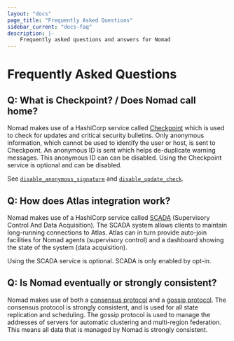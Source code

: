 ```yaml
---
layout: "docs"
page_title: "Frequently Asked Questions"
sidebar_current: "docs-faq"
description: |-
    Frequently asked questions and answers for Nomad
---
```


# Frequently Asked Questions

## Q: What is Checkpoint? / Does Nomad call home?

Nomad makes use of a HashiCorp service called [Checkpoint](https://checkpoint.hashicorp.com)
which is used to check for updates and critical security bulletins.
Only anonymous information, which cannot be used to identify the user or host, is
sent to Checkpoint. An anonymous ID is sent which helps de-duplicate warning messages.
This anonymous ID can can be disabled. Using the Checkpoint service is optional and can be disabled.

See [`disable_anonymous_signature`](/docs/agent/config.html#disable_anonymous_signature)
and [`disable_update_check`](/docs/agent/config.html#disable_update_check).

## Q: How does Atlas integration work?

Nomad makes use of a HashiCorp service called [SCADA](http://scada.hashicorp.com)
(Supervisory Control And Data Acquisition). The SCADA system allows clients to maintain
long-running connections to Atlas. Atlas can in turn provide auto-join facilities for
Nomad agents (supervisory control) and a dashboard showing the state of the system (data acquisition).

Using the SCADA service is optional. SCADA is only enabled by opt-in.

## Q: Is Nomad eventually or strongly consistent?

Nomad makes use of both a [consensus protocol](/docs/internals/consensus.html) and
a [gossip protocol](/docs/internals/gossip.html). The consensus protocol is strongly
consistent, and is used for all state replication and scheduling. The gossip protocol
is used to manage the addresses of servers for automatic clustering and multi-region
federation. This means all data that is managed by Nomad is strongly consistent.
